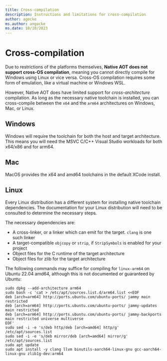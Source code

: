 ```yaml
---
title: Cross-compilation
description: Instructions and limitations for cross-compilation
author: agocke
ms.author: angocke
ms.date: 10/10/2023
---
```


# Cross-compilation

Due to restrictions of the platforms themselves, **Native AOT does not support cross-OS
compilation**, meaning you cannot directly compile for Windows using Linux or vice versa. Cross-OS
compilation requires some form of emulation, like a virtual machine or Windows WSL.

However, Native AOT does have limited support for _cross-architecture_ compilation. As long as the
necessary native toolchain is installed, you can cross-compile between the `x64` and the `arm64`
architectures on Windows, Mac, or Linux.

## Windows

Windows will require the toolchain for both the host and target architecture. This means you will need
the MSVC C/C++ Visual Studio workloads for both x64/x86 and for arm64.

## Mac

MacOS provides the x64 and amd64 toolchains in the default XCode install.

## Linux

Every Linux distribution has a different system for installing native toolchain dependencies. The documentation for your Linux distribution will need to be consulted to determine the necessary steps.

The necessary dependencies are:

- A cross-linker, or a linker which can emit for the target. `clang` is one such linker
- A target-compatible `objcopy` or `strip`, if `StripSymbols` is enabled for your project
- Object files for the C runtime of the target architecture
- Object files for zlib for the target architecture

The following commands may suffice for compiling for `linux-arm64` on Ubuntu 22.04 amd64, although this is not documented or guaranteed by Ubuntu:

```
sudo dpkg --add-architecture arm64
sudo bash -c 'cat > /etc/apt/sources.list.d/arm64.list <<EOF
deb [arch=arm64] http://ports.ubuntu.com/ubuntu-ports/ jammy main restricted
deb [arch=arm64] http://ports.ubuntu.com/ubuntu-ports/ jammy-updates main restricted
deb [arch=arm64] http://ports.ubuntu.com/ubuntu-ports/ jammy-backports main restricted universe multiverse
EOF'
sudo sed -i -e 's/deb http/deb [arch=amd64] http/g' /etc/apt/sources.list
sudo sed -i -e 's/deb mirror/deb [arch=amd64] mirror/g' /etc/apt/sources.list
sudo apt update
sudo apt install -y clang llvm binutils-aarch64-linux-gnu gcc-aarch64-linux-gnu zlib1g-dev:arm64
```